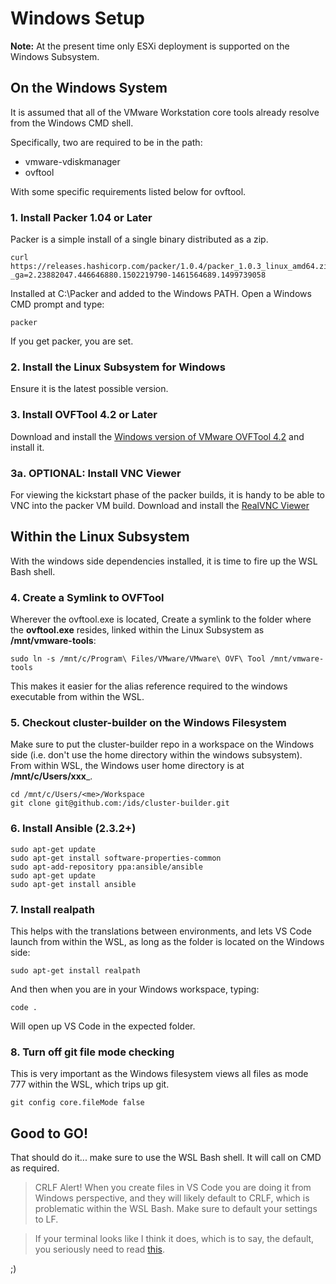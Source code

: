 # Windows Setup

__Note:__ At the present time only ESXi deployment is supported on the Windows Subsystem.

## On the Windows System

It is assumed that all of the VMware Workstation core tools already resolve from the Windows CMD shell.

Specifically, two are required to be in the path:

* vmware-vdiskmanager
* ovftool

With some specific requirements listed below for ovftool.

### 1. Install Packer 1.04 or Later
 
Packer is a simple install of a single binary distributed as a zip.

    curl https://releases.hashicorp.com/packer/1.0.4/packer_1.0.3_linux_amd64.zip?_ga=2.23882047.446646880.1502219790-1461564689.1499739058

Installed at C:\Packer and added to the Windows PATH.  Open a Windows CMD prompt and type:

    packer

If you get packer, you are set.

### 2. Install the Linux Subsystem for Windows

Ensure it is the latest possible version.


### 3. Install OVFTool 4.2 or Later

Download and install the [Windows version of VMware OVFTool 4.2](https://my.vmware.com/web/vmware/details?productId=614&downloadGroup=OVFTOOL420) and install it.

### 3a. OPTIONAL: Install VNC Viewer

For viewing the kickstart phase of the packer builds, it is handy to be able to VNC into the packer VM build.
Download and install the [RealVNC Viewer](https://www.realvnc.com/en/connect/download/viewer/)

## Within the Linux Subsystem

With the windows side dependencies installed, it is time to fire up the WSL Bash shell.

### 4. Create a Symlink to OVFTool

Wherever the ovftool.exe is located, Create a symlink to the folder where the __ovftool.exe__ resides, linked within the Linux Subsystem as  __/mnt/vmware-tools__:

    sudo ln -s /mnt/c/Program\ Files/VMware/VMware\ OVF\ Tool /mnt/vmware-tools

This makes it easier for the alias reference required to the windows executable from within the WSL.

### 5. Checkout cluster-builder on the Windows Filesystem

Make sure to put the cluster-builder repo in a workspace on the Windows side (i.e. don't use the home directory within the windows subsystem).  From within WSL, the Windows user home directory is at __/mnt/c/Users/xxx___.

    cd /mnt/c/Users/<me>/Workspace
    git clone git@github.com:/ids/cluster-builder.git

### 6. Install Ansible (2.3.2+)

    sudo apt-get update
    sudo apt-get install software-properties-common
    sudo apt-add-repository ppa:ansible/ansible
    sudo apt-get update
    sudo apt-get install ansible

### 7. Install realpath

This helps with the translations between environments, and lets VS Code launch from within the WSL, as long as the folder is located on the Windows side:

    sudo apt-get install realpath

And then when you are in your Windows workspace, typing:

    code .

Will open up VS Code in the expected folder.

### 8. Turn off git file mode checking

This is very important as the Windows filesystem views all files as mode 777 within the WSL, which trips up git.

    git config core.fileMode false


## Good to GO!

That should do it... make sure to use the WSL Bash shell.  It will call on CMD as required.

> CRLF Alert!  When you create files in VS Code you are doing it from Windows perspective, and they will likely default to CRLF, which is problematic within the WSL Bash.  Make sure to default your settings to LF.

> If your terminal looks like I think it does, which is to say, the default, you seriously need to read [this](http://blog.programster.org/fix-font-colors-in-windows-10-bash).  

;)